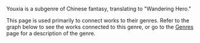 Youxia is a subgenre of Chinese fantasy, translating to "Wandering Hero."

This page is used primarily to connect works to their genres. Refer to the graph below to see the works connected to this genre, or go to the [Genres](Genres.md) page for a description of the genre.